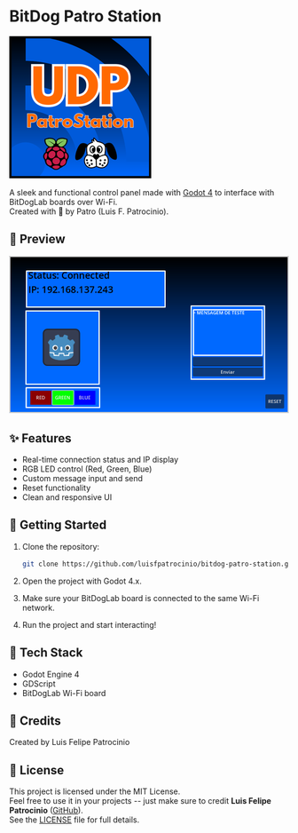 # BitDog Patro Station

![patroStation](PatroStation.png)

A sleek and functional control panel made with [Godot 4](https://godotengine.org/) to interface with BitDogLab boards over Wi-Fi.  
Created with 💙 by Patro (Luis F. Patrocinio).

## 📸 Preview

![screenshot](screenshot.png)

## ✨ Features

- Real-time connection status and IP display
- RGB LED control (Red, Green, Blue)
- Custom message input and send
- Reset functionality
- Clean and responsive UI

## 🚀 Getting Started

1. Clone the repository:
   ```bash
   git clone https://github.com/luisfpatrocinio/bitdog-patro-station.git
   ```
2. Open the project with Godot 4.x.

3. Make sure your BitDogLab board is connected to the same Wi-Fi network.

4. Run the project and start interacting!

## 🔧 Tech Stack

- Godot Engine 4
- GDScript
- BitDogLab Wi-Fi board

## 🙌 Credits

Created by Luis Felipe Patrocinio

## 📄 License

This project is licensed under the MIT License.  
Feel free to use it in your projects -- just make sure to credit **Luis Felipe Patrocinio** ([GitHub](https://github.com/luisfpatrocinio)).  
See the [LICENSE](./LICENSE) file for full details.